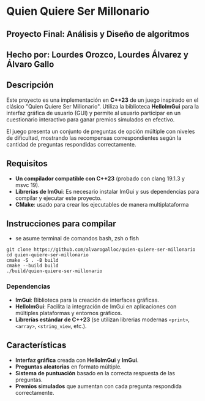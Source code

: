 # Quien Quiere Ser Millonario
## Proyecto Final: Análisis y Diseño de algoritmos

## Hecho por: Lourdes Orozco, Lourdes Álvarez y Álvaro Gallo

## Descripción

Este proyecto es una implementación en **C++23** de un juego inspirado en el clásico "Quien Quiere Ser Millonario". Utiliza la biblioteca **HelloImGui** para la interfaz gráfica de usuario (GUI) y permite al usuario participar en un cuestionario interactivo para ganar premios simulados en efectivo.

El juego presenta un conjunto de preguntas de opción múltiple con niveles de dificultad, mostrando las recompensas correspondientes según la cantidad de preguntas respondidas correctamente.

## Requisitos

- **Un compilador compatible con C++23** (probado con clang 19.1.3 y msvc 19).
- **Librerías de ImGui**: Es necesario instalar ImGui y sus dependencias para compilar y ejecutar este proyecto.
- **CMake**: usado para crear los ejecutables de manera multiplataforma

## Instrucciones para compilar
- se asume terminal de comandos bash, zsh o fish
```
git clone https://github.com/alvarogalloc/quien-quiere-ser-millonario
cd quien-quiere-ser-millonario
cmake -S . -B build
cmake --build build
./build/quien-quiere-ser-millonario
```

### Dependencias

- **ImGui**: Biblioteca para la creación de interfaces gráficas.
- **HelloImGui**: Facilita la integración de ImGui en aplicaciones con múltiples plataformas y entornos gráficos.
- **Librerías estándar de C++23** (se utilizan librerias modernas `<print>`, `<array>`, `<string_view`, etc.).

## Características

- **Interfaz gráfica** creada con **HelloImGui** y **ImGui**.
- **Preguntas aleatorias** en formato múltiple.
- **Sistema de puntuación** basado en la correcta respuesta de las preguntas.
- **Premios simulados** que aumentan con cada pregunta respondida correctamente.

